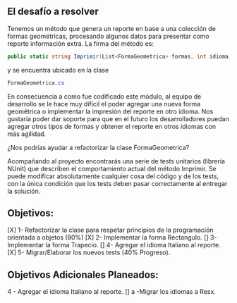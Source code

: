 ## El desafío a resolver
Tenemos un método que genera un reporte en base a una colección de formas geométricas, procesando algunos datos para presentar como reporte información extra. La firma del método es: 
```c#
public static string Imprimir(List<FormaGeometrica> formas, int idioma) 
```
 y se encuentra ubicado en la clase 
```c#
FormaGeometrica.cs
```
En consecuencia a como fue codificado este módulo, al equipo de desarrollo se le hace muy difícil el poder agregar una nueva forma geométrica o implementar la impresión del reporte en otro idioma. 
Nos gustaría poder dar soporte para que en el futuro los desarrolladores puedan agregar otros tipos de formas y obtener el reporte en otros idiomas con más agilidad. 

¿Nos podrías ayudar a refactorizar la clase FormaGeometrica?

Acompañando al proyecto encontrarás una serie de tests unitarios (librería NUnit) que describen el comportamiento actual del método Imprimir. 
Se puede modificar absolutamente cualquier cosa del código y de los tests, con la única condición que los tests deben pasar correctamente al entregar la solución.


## Objetivos:

 [X] 1- Refactorizar la clase para respetar principios de la programación orientada a objetos (80%)
 [X] 2- Implementar la forma Rectangulo.
 [] 3- Implementar la forma Trapecio.
 [] 4- Agregar el idioma Italiano al reporte.
 [X] 5- Migrar/Elaborar los nuevos tests (40% Progreso).

## Objetivos Adicionales Planeados:

4 - Agregar el idioma Italiano al reporte.
 [] a -Migrar los idiomas a Resx.
